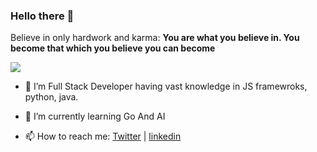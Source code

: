 ### Hello there 👋
Believe in only hardwork and karma: **You are what you believe in. You become that which you believe you can become**

<p float="left">
  <img src="https://github-readme-stats.vercel.app/api?username=vbanurag&show_icons=true&icon_color=CE1D2D&text_color=718096&bg_color=ffffff&count_private=true" />
</p>


- 🔭  I’m Full Stack Developer having vast knowledge in JS framewroks, python, java.
- 🌱  I’m currently learning Go And AI



- 📫  How to reach me: [Twitter](https://twitter.com/vbanurag) | [linkedin](https://my.linkedin.com/in/vbanurag)
